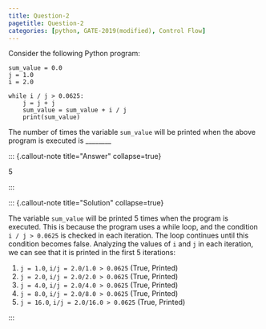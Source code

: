 ```yaml
---
title: Question-2
pagetitle: Question-2
categories: [python, GATE-2019(modified), Control Flow]
---
```


Consider the following Python program:

```python=
sum_value = 0.0
j = 1.0
i = 2.0

while i / j > 0.0625:
    j = j + j
    sum_value = sum_value + i / j
    print(sum_value)

```

The number of times the variable `sum_value` will be printed when the above program is executed is ________



::: {.callout-note title="Answer" collapse=true}

$5$

:::



::: {.callout-note title="Solution" collapse=true}

The variable `sum_value` will be printed 5 times when the program is executed. This is because the program uses a while loop, and the condition `i / j > 0.0625` is checked in each iteration. The loop continues until this condition becomes false. Analyzing the values of `i` and `j` in each iteration, we can see that it is printed in the first 5 iterations:

1. `j = 1.0`, `i/j = 2.0/1.0 > 0.0625` (True, Printed)
2. `j = 2.0`, `i/j = 2.0/2.0 > 0.0625` (True, Printed)
3. `j = 4.0`, `i/j = 2.0/4.0 > 0.0625` (True, Printed)
4. `j = 8.0`, `i/j = 2.0/8.0 > 0.0625` (True, Printed)
5. `j = 16.0`, `i/j = 2.0/16.0 > 0.0625` (True, Printed)

:::